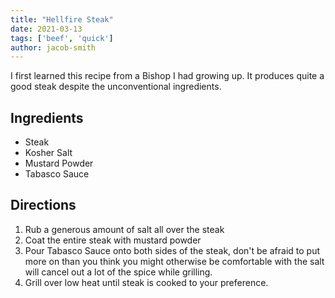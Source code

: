 ```yaml
---
title: "Hellfire Steak"
date: 2021-03-13
tags: ['beef', 'quick']
author: jacob-smith
---
```


I first learned this recipe from a Bishop I had growing up. It produces quite a good steak despite the unconventional ingredients.

## Ingredients

- Steak
- Kosher Salt
- Mustard Powder
- Tabasco Sauce

## Directions

1. Rub a generous amount of salt all over the steak
2. Coat the entire steak with mustard powder
3. Pour Tabasco Sauce onto both sides of the steak, don't be afraid to put more on than you think you might otherwise be comfortable with the salt will cancel out a lot of the spice while grilling.
4. Grill over low heat until steak is cooked to your preference.
